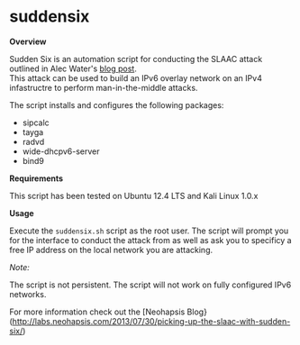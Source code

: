 suddensix
=========

**Overview**

Sudden Six is an automation script for conducting the SLAAC attack outlined in Alec Water's [blog post](http://resources.infosecinstitute.com/slaac-attack/).  
This attack can be used to build an IPv6 overlay network on an IPv4 infastructre to perform man-in-the-middle attacks.

The script installs and configures the following packages:

* sipcalc
* tayga
* radvd
* wide-dhcpv6-server 
* bind9

**Requirements**

This script has been tested on Ubuntu 12.4 LTS and Kali Linux 1.0.x

**Usage**

Execute the `suddensix.sh` script as the root user.  The script will prompt you for the interface to conduct the attack from as well as ask you to specificy a free IP address on the local network you are attacking.  

*Note:* 

The script is not persistent.  The script will not work on fully configured IPv6 networks.  

For more information check out the [Neohapsis Blog}(http://labs.neohapsis.com/2013/07/30/picking-up-the-slaac-with-sudden-six/)
